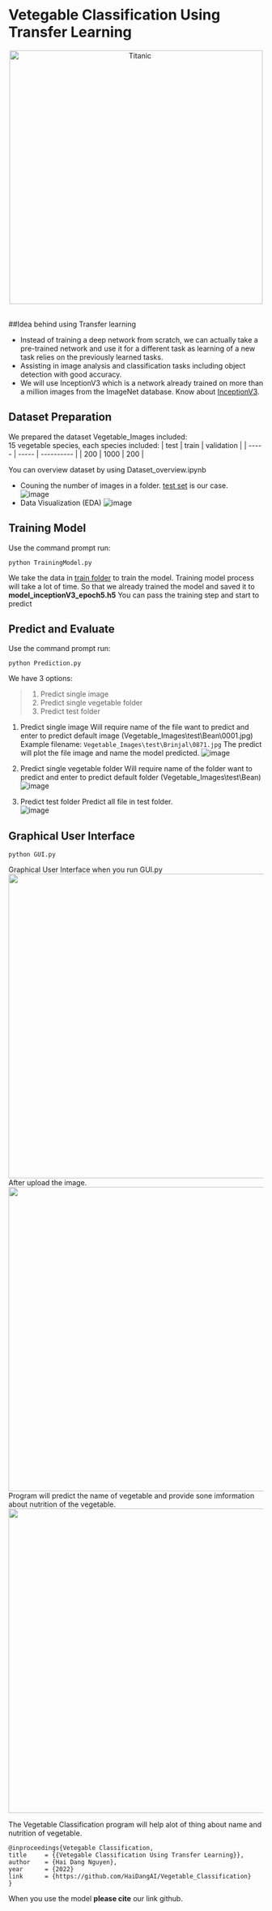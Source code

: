 # Vetegable Classification Using Transfer Learning

<center><img src= "https://p4.wallpaperbetter.com/wallpaper/667/254/333/vegetables-fruit-still-life-food-wallpaper-preview.jpg" alt ="Titanic" style='width:500px;'></center><br>

##Idea behind using Transfer learning
 - Instead of training a deep network from scratch, we can actually take a pre-trained network and use it for a different task as learning of a new task relies on the previously learned tasks.
 - Assisting in image analysis and classification tasks including object detection with good accuracy.
- We will use InceptionV3 which is a network already trained on more than a million images from the ImageNet database. Know about [InceptionV3](https://paperswithcode.com/method/inception-v3).

## Dataset Preparation
 We prepared the dataset Vegetable_Images included: <br />
 15 vegetable species, each species included:
| test  | train | validation |
| ----- | ----- | ---------- |
| 200  | 1000 | 200 |

You can overview dataset by using Dataset_overview.ipynb<br/>
- Couning the number of images in a folder. [test set](https://github.com/HaiDangAI/Vegetable_Classification/tree/main/Vegetable_Images/test) is our case.<br/>
![image](https://user-images.githubusercontent.com/85833803/168939132-96685fe4-5e58-4e86-9c65-223c15ea6524.png)<br/>
- Data Visualization (EDA)
![image](https://user-images.githubusercontent.com/85833803/168939689-b394a7ed-d410-4306-b2e4-a4cfb0d08353.png)

## Training Model
Use the command prompt run:
```
python TrainingModel.py
```
We take the data in [train folder](https://github.com/HaiDangAI/Vegetable_Classification/tree/main/Vegetable_Images/train) to train the model.
Training model process will take a lot of time. So that we already trained the model and saved it to **model_inceptionV3_epoch5.h5**
You can pass the training step and start to predict

## Predict and Evaluate
Use the command prompt run:
```
python Prediction.py
```
We have 3 options:
>1. Predict single image
>2. Predict single vegetable folder
>3. Predict test folder

1. Predict single image
Will require name of the file want to predict and enter to predict default image (Vegetable_Images\\test\\Bean\\0001.jpg)<br/>
Example filename: ```Vegetable_Images\test\Brinjal\0871.jpg```
The predict will plot the file image and name the model predicted.
![image](https://user-images.githubusercontent.com/85833803/170502826-69717fe1-9f22-4ff9-be5a-047195a1151f.png)

2. Predict single vegetable folder
Will require name of the folder want to predict and enter to predict default folder (Vegetable_Images\\test\\Bean)<br/>
![image](https://user-images.githubusercontent.com/85833803/170503107-9b1db324-7b80-488e-8085-49876910384c.png)

3. Predict test folder
Predict all file in test folder.<br/>
![image](https://user-images.githubusercontent.com/85833803/170505058-69047f8a-7de3-4690-bfb8-c916af3373bd.png)

## Graphical User Interface
```
python GUI.py
```
Graphical User Interface when you run GUI.py<br/>
<img src="https://user-images.githubusercontent.com/85833803/170506006-bf8ab36f-7056-441d-84c1-ffad2b824ca1.png" width="800" height="600">
After upload the image.<br/>
<img src="https://user-images.githubusercontent.com/85833803/170506081-9c248a55-3669-4474-8601-9ec421c8d451.png" width="800" height="600">
Program will predict the name of vegetable and provide sone imformation about nutrition of the vegetable.<br/>
<img src="https://user-images.githubusercontent.com/85833803/170506140-cd6309e9-f98f-45e0-850f-32691f93c8e5.png" width="800" height="600">


The Vegetable Classification program will help alot of thing about name and nutrition of vegetable.

    @inproceedings{Vetegable Classification,
    title     = {{Vetegable Classification Using Transfer Learning}},
    author    = {Hai Dang Nguyen},
    year      = {2022}
    link      = {https://github.com/HaiDangAI/Vegetable_Classification}
    }
    
When you use the model **please cite** our link github.






